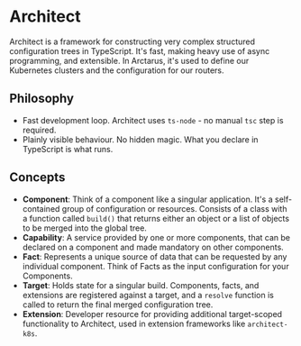 # Architect

Architect is a framework for constructing very complex structured configuration trees in TypeScript. It's fast, making heavy use of async programming, and extensible. In Arctarus, it's used to define our Kubernetes clusters and the configuration for our routers.

## Philosophy
- Fast development loop. Architect uses `ts-node` - no manual `tsc` step is required.
- Plainly visible behaviour. No hidden magic. What you declare in TypeScript is what runs.

## Concepts

- **Component**: Think of a component like a singular application. It's a self-contained group of configuration or resources. Consists of a class with a function called `build()` that returns either an object or a list of objects to be merged into the global tree.
- **Capability**: A service provided by one or more components, that can be declared on a component and made mandatory on other components.
- **Fact**: Represents a unique source of data that can be requested by any individual component. Think of Facts as the input configuration for your Components.
- **Target**: Holds state for a singular build. Components, facts, and extensions are registered against a target, and a `resolve` function is called to return the final merged configuration tree.
- **Extension**: Developer resource for providing additional target-scoped functionality to Architect, used in extension frameworks like `architect-k8s`.
